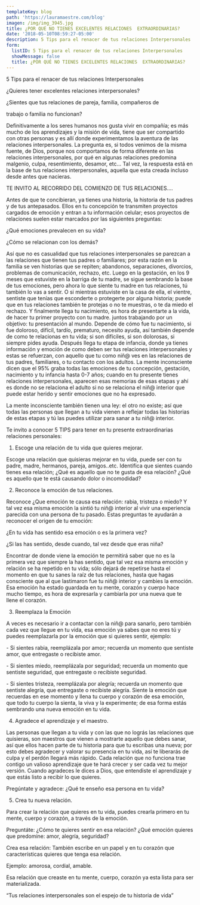 ```yaml
---
templateKey: blog
path: 'https://lauramaestre.com/blog'
imagen: /img/img_3945.jpg
title: ¿POR QUÉ NO TIENES EXCELENTES RELACIONES  EXTRAORDINARIAS?
date: '2018-05-10T08:59:27-05:00'
description: 5 Tips para el renacer de tus relaciones Interpersonales
form:
  listID: 5 Tips para el renacer de tus relaciones Interpersonales
  showMessage: false
  title: ¿POR QUÉ NO TIENES EXCELENTES RELACIONES  EXTRAORDINARIAS?
---
```

5 Tips para el renacer de tus relaciones Interpersonales

¿Quieres tener excelentes relaciones interpersonales?

¿Sientes que tus relaciones de pareja, familia, compañeros de

trabajo o familia no funcionan?

Definitivamente a los seres humanos nos gusta vivir en compañía; es más mucho de los aprendizajes y la misión de vida, tiene que ser compartido con otras personas y es allí donde experimentamos la aventura de las relaciones interpersonales. La pregunta es, si todos venimos de la misma fuente, de Dios, porque nos comportamos de forma diferente en las relaciones interpersonales, por qué en algunas relaciones predomina malgenio, culpa, resentimiento, desamor, etc... Tal vez, la respuesta está en la base de tus relaciones interpersonales, aquella que esta creada incluso desde antes que nacieras.

TE INVITO AL RECORRIDO DEL COMIENZO DE TUS RELACIONES….

Antes de que te concibieran, ya tienes una historia, la historia de tus padres y de tus antepasados. Ellos en tu concepción te transmiten proyectos cargados de emoción y entran a tu información celular; esos proyectos de relaciones suelen estar marcados por las siguientes preguntas:

¿Qué emociones prevalecen en su vida?

¿Cómo se relacionan con los demás?

Así que no es casualidad que tus relaciones interpersonales se parezcan a las relaciones que tienen tus padres o familiares; por esta razón en la familia se ven historias que se repiten; abandonos, separaciones, divorcios, problemas de comunicación, rechazo, etc. Luego en la gestación, en los 9 meses que estuviste en la barriga de tu madre, se sigue sembrando la base de tus emociones, pero ahora lo que siente tu madre en tus relaciones, tú también lo vas a sentir. O si mientras estuviste en la casa de ella, el vientre, sentiste que tenías que esconderte o protegerte por alguna historia; puede que en tus relaciones también te protejas o no te muestras, o te da miedo el rechazo. Y finalmente llega tu nacimiento, es hora de presentarte a la vida, de hacer tu primer proyecto con tu madre. juntos trabajando por un objetivo: tu presentación al mundo. Depende de cómo fue tu nacimiento, si fue doloroso, difícil, tardío, prematuro, necesito ayuda, así también depende de como te relacionas en tu vida; si son difíciles, si son dolorosas, si siempre pides ayuda. Después llega tu etapa de infancia, donde ya tienes información y emoción de como deben ser tus relaciones interpersonales y estas se refuerzan, con aquello que tu como niñ@ ves en las relaciones de tus padres, familiares, o tu contacto con los adultos. La mente inconsciente dicen que el 95% graba todas las emociones de tu concepción, gestación, nacimiento y tu infancia hasta 0-7 años; cuando en tu presente tienes relaciones interpersonales, aparecen esas memorias de esas etapas y ahí es donde no se relaciona el adulto si no se relaciona el niñ@ interior que puede estar herido y sentir emociones que no ha expresado.

La mente inconsciente también tienen una ley: el otro no existe; así que todas las personas que llegan a tu vida vienen a reflejar todas las historias de estas etapas y tú las puedes utilizar para sanar a tu niñ@ interior.

Te invito a conocer 5 TIPS para tener en tu presente extraordinarias relaciones personales:

1. Escoge una relación de tu vida que quieres mejorar.

Escoge una relación que quisieras mejorar en tu vida, puede ser con tu padre, madre, hermanos, pareja, amigos..etc. Identifica que sientes cuando tienes esa relación; ¿Qué es aquello que no te gusta de esa relación? ¿Qué es aquello que te está causando dolor o incomodidad?

2. Reconoce la emoción de tus relaciones.

Reconoce ¿Que emoción te causa esa relación: rabia, tristeza o miedo? Y tal vez esa misma emoción la sintió tu niñ@ interior al vivir una experiencia parecida con una persona de tu pasado. Estas preguntas te ayudarán a reconocer el origen de tu emoción:

¿En tu vida has sentido esa emoción o es la primera vez?

¿Si las has sentido, desde cuando, tal vez desde que eras niña?

Encontrar de donde viene la emoción te permitirá saber que no es la primera vez que siempre la has sentido, que tal vez esa misma emoción y relación se ha repetido en tu vida; sólo dejará de repetirse hasta el momento en que tu sanes la raíz de tus relaciones, hasta que hagas consciente que al que lastimaron fue tu niñ@ interior y cambies la emoción. Esa emoción ha estado guardada en tu mente, corazón y cuerpo hace mucho tiempo, es hora de expresarla y cambiarla por una nueva que te llene el corazón.

3. Reemplaza la Emoción

A veces es necesario ir a contactar con la niñ@ para sanarlo, pero también cada vez que llegue en tu vida, esa emoción ya sabes que no eres tú y puedes reemplazarla por la emoción que si quieres sentir, ejemplo:

\- Si sientes rabia, reemplázala por amor; recuerda un momento que sentiste amor, que entregaste o recibiste amor.

\- Si sientes miedo, reemplázala por seguridad; recuerda un momento que sentiste seguridad, que entregaste o recibiste seguridad.

\- Si sientes tristeza, reemplázala por alegría; recuerda un momento que sentiste alegría, que entregaste o recibiste alegría. Siente la emoción que recuerdas en ese momento y llena tu cuerpo y corazón de esa emoción, que todo tu cuerpo la sienta, la viva y la experimente; de esa forma estás sembrando una nueva emoción en tu vida.

4. Agradece el aprendizaje y el maestro.

Las personas que llegan a tu vida y con las que no lográs las relaciones que quisieras, son maestros que vienen a mostrarte aquello que debes sanar, así que ellos hacen parte de tu historia para que tu escribas una nueva; por esto debes agradecer y valorar su presencia en tu vida, así te liberarás de culpa y el perdón llegará más rápido. Cada relación que no funciona trae contigo un valioso aprendizaje que te hará crecer y ser cada vez tu mejor versión. Cuando agradeces le dices a Dios, que entendiste el aprendizaje y que estás listo a recibir lo que quieres.

Pregúntate y agradece: ¿Qué te enseño esa persona en tu vida?

5. Crea tu nueva relación.

Para crear la relación que quieres en tu vida, puedes crearla primero en tu mente, cuerpo y corazón, a través de la emoción.

Preguntáte: ¿Cómo te quieres sentir en esa relación? ¿Qué emoción quieres que predomine: amor, alegría, seguridad?

Crea esa relación: También escribe en un papel y en tu corazón que características quieres que tenga esa relación. 

Ejemplo: amorosa, cordial, amable.

Esa relación que creaste en tu mente, cuerpo, corazón ya esta lista para ser materializada.

“Tus relaciones interpersonales son el espejo de tu historia de vida”
